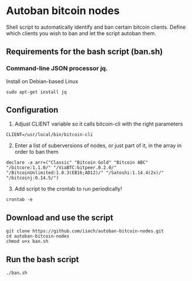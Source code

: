 # Autoban bitcoin nodes
Shell script to automatically identify and ban certain bitcoin clients.
Define which clients you wish to ban and let the script autoban them.

## Requirements for the bash script (ban.sh)

### Command-line JSON processor jq.

Install on Debian-based Linux
```` 
sudo apt-get install jq
```` 

## Configuration

1. Adjust CLIENT variable so it calls bitcoin-cli with the right parameters

```` 
CLIENT=/usr/local/bin/bitcoin-cli
````

2. Enter a list of suberversions of nodes, or just part of it, in the array in order to ban them

```` 
declare -a arr=("Classic" "Bitcoin Gold" "Bitcoin ABC" "/bitcore:1.1.0/" "/ViaBTC:bitpeer.0.2.0/" "/BitcoinUnlimited:1.0.3(EB16;AD12)/" "/Satoshi:1.14.4(2x)/" "/bitcoinj:0.14.5/")

````

3. Add script to the crontab to run periodically!

```` 
crontab -e
````

## Download and use the script
````
git clone https://github.com/iioch/autoban-bitcoin-nodes.git
cd autoban-bitcoin-nodes
chmod u+x ban.sh
````

## Run the bash script
```` 
./ban.sh
````
